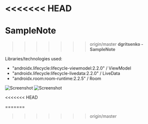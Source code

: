 <<<<<<< HEAD
=======
# SampleNote
>>>>>>> origin/master
**dgritsenko - SampleNote**
 

Libraries/technologies used:

- "androidx.lifecycle:lifecycle-viewmodel:2.2.0" / ViewModel
- "androidx.lifecycle:lifecycle-livedata:2.2.0" / LiveData
- "androidx.room:room-runtime:2.2.5" / Room
 

 
 ![Screenshot](https://github.com/dgritsenko/SampleNote/Screenshot_2020-07-07-16-41-31-068_com.dgricko.samplenote.png)
 ![Screenshot](https://github.com/dgritsenko/SampleNote/Screenshot_2020-07-07-16-41-52-506_com.dgricko.samplenote.png)

 
<<<<<<< HEAD
 
 
=======
>>>>>>> origin/master
